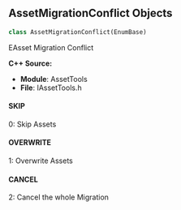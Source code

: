 ## AssetMigrationConflict Objects

```python
class AssetMigrationConflict(EnumBase)
```

EAsset Migration Conflict

**C++ Source:**

- **Module**: AssetTools
- **File**: IAssetTools.h

<a id="unreal.AssetMigrationConflict.SKIP"></a>

#### SKIP

0: Skip Assets

<a id="unreal.AssetMigrationConflict.OVERWRITE"></a>

#### OVERWRITE

1: Overwrite Assets

<a id="unreal.AssetMigrationConflict.CANCEL"></a>

#### CANCEL

2: Cancel the whole Migration

<a id="unreal.AnimGroupRole"></a>